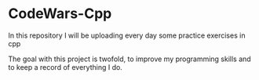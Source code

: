 # CodeWars-Cpp

In this repository I will be uploading every day some practice exercises in cpp

The goal with this project is twofold, to improve my programming skills and to keep a record of everything I do.
